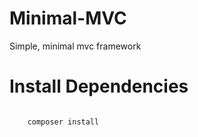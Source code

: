 # Minimal-MVC
Simple, minimal mvc framework

# Install Dependencies
<code>
	composer install
</code>
